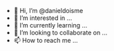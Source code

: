 - 👋 Hi, I’m @danieldoisme
- 👀 I’m interested in ...
- 🌱 I’m currently learning ...
- 💞️ I’m looking to collaborate on ...
- 📫 How to reach me ...

<!---
danieldoisme/danieldoisme is a ✨ special ✨ repository because its `README.md` (this file) appears on your GitHub profile.
You can click the Preview link to take a look at your changes.
--->
